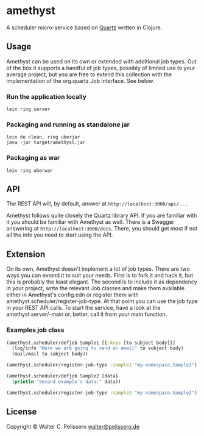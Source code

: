 # amethyst

A scheduler micro-service based on
[Quartz](http://www.quartz-scheduler.org) written in Clojure.


## Usage

Amethyst can be used on its own or extended with additional job types.
Out of the box it supports a handful of job types, possibly of limited
use to your average project, but you are free to extend this
collection with the implementation of the org.quartz.Job interface.
See below.


### Run the application locally

`lein ring server`


### Packaging and running as standalone jar

```
lein do clean, ring uberjar
java -jar target/amethyst.jar
```


### Packaging as war

`lein ring uberwar`


## API

The REST API will, by default, answer at `http://localhost:3000/api/...`. 

Amethyst follows quite closely the Quartz library API.  If you are
familiar with it you should be familiar with Amethyst as well.  There
is a Swagger answering at `http://localhost:3000/docs`.  There, you
should get most if not all the info you need to start using the API.


## Extension

On its own, Amethyst doesn't implement a lot of job types.  There are
two ways you can extend it to suit your needs.  First is to fork it
and hack it, but this is probably the least elegant.  The second is to
include it as dependency in your project, write the relevant Job
classes and make them available either in Amethyst's config.edn or
register them with amethyst.scheduler/register-job-type.  At that
point you can use the job type in your REST API calls.  To start the
service, have a look at the amethyst.server/-main or, better, call it
from your main function.


### Examples job class

```clojure
(amethyst.scheduler/defjob Sample1 [{:keys [to subject body]}]
  (log/info "Here we are going to send an email" to subject body)
  (mail/mail to subject body))

(amethyst.scheduler/register-job-type :sample1 "my-namespace.Sample1")
```


```clojure
(amethyst.scheduler/defjob Sample2 [data]
  (println "Second example's data:" data))

(amethyst.scheduler/register-job-type :sample2 "my-namespace.Sample2")
```


## License

Copyright ©  Walter C. Pelissero <walter@pelissero.de>
